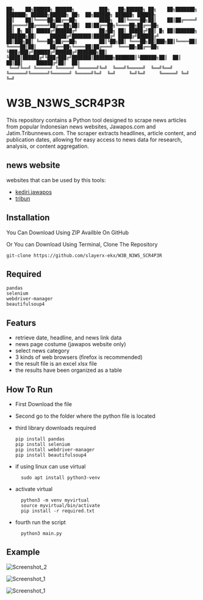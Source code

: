     ██╗    ██╗██████╗ ██████╗         ███╗   ██╗██████╗ ██╗    ██╗███████╗        ███████╗ ██████╗██████╗ ██╗  ██╗██████╗ ██████╗ ██████╗ 
    ██║    ██║╚════██╗██╔══██╗        ████╗  ██║╚════██╗██║    ██║██╔════╝        ██╔════╝██╔════╝██╔══██╗██║  ██║██╔══██╗╚════██╗██╔══██╗
    ██║ █╗ ██║ █████╔╝██████╔╝        ██╔██╗ ██║ █████╔╝██║ █╗ ██║███████╗        ███████╗██║     ██████╔╝███████║██████╔╝ █████╔╝██████╔╝
    ██║███╗██║ ╚═══██╗██╔══██╗        ██║╚██╗██║ ╚═══██╗██║███╗██║╚════██║        ╚════██║██║     ██╔══██╗╚════██║██╔═══╝  ╚═══██╗██╔══██╗
    ╚███╔███╔╝██████╔╝██████╔╝███████╗██║ ╚████║██████╔╝╚███╔███╔╝███████║███████╗███████║╚██████╗██║  ██║     ██║██║     ██████╔╝██║  ██║
     ╚══╝╚══╝ ╚═════╝ ╚═════╝ ╚══════╝╚═╝  ╚═══╝╚═════╝  ╚══╝╚══╝ ╚══════╝╚══════╝╚══════╝ ╚═════╝╚═╝  ╚═╝     ╚═╝╚═╝     ╚═════╝ ╚═╝  ╚═╝


# W3B_N3WS_SCR4P3R
This repository contains a Python tool designed to scrape news articles from popular Indonesian news websites, Jawapos.com and Jatim.Tribunnews.com. The scraper extracts headlines, article content, and publication dates, allowing for easy access to news data for research, analysis, or content aggregation.

## news website

websites that can be used by this tools:
- [kediri.jawapos](https://radarkediri.jawapos.com/indeks-berita)
- [tribun](https://jatim.tribunnews.com/)

## Installation
You Can Download Using ZIP Availble On GitHub

Or You can Download Using Terminal, Clone The Repository

    git-clone https://github.com/slayerx-ekx/W3B_N3WS_SCR4P3R

## Required
    pandas
    selenium
    webdriver-manager
    beautifulsoup4

## Featurs
- retrieve date, headline, and news link data
- news page costume (jawapos website only)
- select news category
- 3 kinds of web browsers (firefox is recommended)
- the result file is an excel xlsx file
- the results have been organized as a table

## How To Run
- First Download the file 
- Second go to the folder where the python file is located
- third library downloads required

      pip install pandas
      pip install selenium
      pip install webdriver-manager
      pip install beautifulsoup4
      
- if using linux can use virtual

        sudo apt install python3-venv
- activate virtual 

        python3 -m venv myvirtual
        source myvirtual/bin/activate  
        pip install -r required.txt

- fourth run the script

        python3 main.py

## Example


![Screenshot_2](https://github.com/user-attachments/assets/67990bf2-caab-47f2-9e69-8e6b480db966)


![Screenshot_1](https://github.com/user-attachments/assets/e1e6af00-9e41-4903-94d5-cc3409f5af0f)


![Screenshot_1](https://github.com/user-attachments/assets/a0229442-f5a4-40a2-a29a-0231a79da09b)



